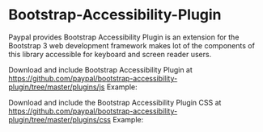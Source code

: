 # Bootstrap-Accessibility-Plugin
Paypal provides Bootstrap Accessibility Plugin is an extension for the Bootstrap 3 web development framework makes lot of the components of this library accessible for keyboard and screen reader users.

Download and include Bootstrap Accessibility Plugin at https://github.com/paypal/bootstrap-accessibility-plugin/tree/master/plugins/js
Example: 
<script src="http://code.jquery.com/jquery.js"></script>
<script src="/js/bootstrap.min.js"></script>
<script src="/js/bootstrap-accessibility.min.js"></script>

Download and include the Bootstrap Accessibility Plugin CSS at https://github.com/paypal/bootstrap-accessibility-plugin/tree/master/plugins/css
Example:
<link rel="stylesheet" href="/css/bootstrap.min.css">
<link rel="stylesheet" href="/css/bootstrap-accessibility.css">




